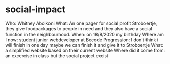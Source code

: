 # social-impact
Who: Whitney Aboikoni 
What: An one pager for social profit Stroboertje, they give foodpackages to people in need and they also have a social function in the neighbourhood.
When: on 18/8/2020 my birthday
Where am I now: student junior webdeveloper at Becode
Progression: I don't think i will finish in one day maybe we can finish it and give it to Stroboertje
What: a simplified website based on their current website
Where did it come from: an excercise in class but the social project excist
